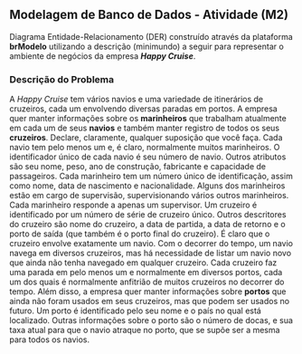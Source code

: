 ## Modelagem de Banco de Dados - Atividade (M2)

Diagrama Entidade-Relacionamento (DER) construído através da plataforma **brModelo** utilizando a descrição (minimundo) a seguir para representar o ambiente de negócios da empresa ***Happy Cruise***.

### Descrição do Problema

A *Happy Cruise* tem vários navios e uma variedade de itinerários de cruzeiros, cada um envolvendo diversas paradas em portos. A empresa quer manter informações sobre os **marinheiros** que trabalham atualmente em cada um de seus **navios** e também manter registro de todos os seus **cruzeiros**. Declare, claramente, qualquer suposição que você faça.
Cada navio tem pelo menos um e, é claro, normalmente muitos marinheiros. O identificador único de cada navio é seu número de navio. Outros atributos são seu nome, peso, ano de construção, fabricante e capacidade de passageiros. Cada marinheiro tem um número único de identificação, assim como nome, data de nascimento e nacionalidade. Alguns dos marinheiros estão em cargo de supervisão, supervisionando vários outros marinheiros. Cada marinheiro responde a apenas um supervisor. Um cruzeiro é identificado por um número de série de cruzeiro único. Outros descritores do cruzeiro são nome do cruzeiro, a data de partida, a data de retorno e o porto de saída (que também é o porto final
do cruzeiro). É claro que o cruzeiro envolve exatamente um navio. Com o decorrer do tempo, um navio navega em diversos cruzeiros, mas há necessidade de listar um navio novo que ainda não tenha navegado em qualquer cruzeiro. Cada cruzeiro faz uma parada em pelo menos um e normalmente em diversos portos, cada um dos quais é normalmente anfitrião de muitos cruzeiros no decorrer do tempo. Além disso, a empresa quer manter informações sobre **portos** que ainda não foram usados em seus cruzeiros, mas que podem ser usados no futuro. Um porto é identificado pelo seu nome e o país no qual está localizado. Outras informações sobre o porto são o número de docas, e sua taxa atual para
que o navio atraque no porto, que se supõe ser a mesma para todos os navios.